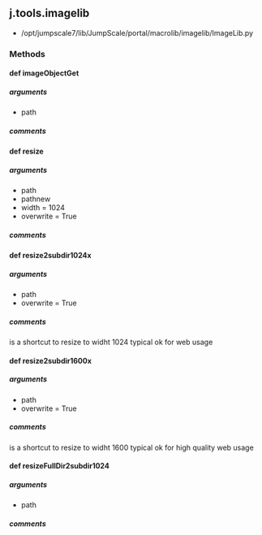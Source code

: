 ## j.tools.imagelib

- /opt/jumpscale7/lib/JumpScale/portal/macrolib/imagelib/ImageLib.py

### Methods

#### def imageObjectGet 
##### arguments

- path

##### comments

#### def resize 
##### arguments

- path
- pathnew
- width = 1024
- overwrite = True

##### comments

#### def resize2subdir1024x 
##### arguments

- path
- overwrite = True

##### comments

is a shortcut to resize to widht 1024 typical ok for web usage

#### def resize2subdir1600x 
##### arguments

- path
- overwrite = True

##### comments

is a shortcut to resize to widht 1600 typical ok for high quality web usage

#### def resizeFullDir2subdir1024 
##### arguments

- path

##### comments

